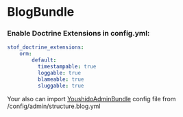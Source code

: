 # BlogBundle

### Enable Doctrine Extensions in config.yml:
``` yaml
stof_doctrine_extensions:
    orm:
        default:
          timestampable: true
          loggable: true
          blameable: true
          sluggable: true
```

Your also can import [YoushidoAdminBundle](https://github.com/Youshido/AdminBundle) config file from /config/admin/structure.blog.yml

